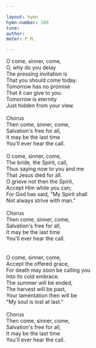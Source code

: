```yaml
---

layout: hymn
hymn-number: 108
tune: 
author: 
meter: P.M.

---
```

O come, sinner, come,<br>O, why do you delay<br>The pressing invitation is<br>That you should come today.<br>Tomorrow has no promise<br>That it can give to you.<br>Tomorrow is eternity<br>Just hidden from your view.<br><br>Chorus<br>Then come, sinner, come,<br>Salvation's free for all,<br>It may be the last time<br>You'll ever hear the call.<br><br>O come, sinner, come,<br>The bride, the Spirit, call,<br>Thus saying now to you and me<br>That Jesus died for all.<br>O grieve not then the Spirit,<br>Accept Him while you can;<br>For God has said, "My Spirit shall<br>Not always strive with man."<br><br>Chorus<br>Then come, sinner, come,<br>Salvation's free for all,<br>It may be the last time<br>You'll ever hear the call.<br><br><br>O come, sinner, come,<br>Accept the offered grace,<br>For death may soon be calling you<br>Into its cold embrace.<br>The summer will be ended,<br>The harvest will be past,<br>Your lamentation then will be<br>"My soul is lost at last."<br><br>Chorus<br>Then come, sinner, come,<br>Salvation's free for all,<br>It may be the last time<br>You'll ever hear the call.<br><br><br>
